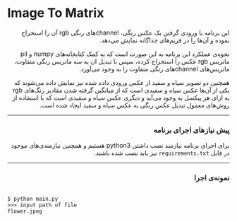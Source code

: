 # Image To Matrix
<div dir="auto">

این برنامه با ورودی گرفتن یک عکس رنگی، channelهای رنگی rgb آن را استخراج نموده و آن‌ها را در فریم‌های جداگانه نمایش می‌دهد. 

نحوه‌ی عملکرد این برنامه به این صورت است که به کمک کتابخانه‌های numpy و pil ماتریس rgb عکس را استخراج کرده، سپس با تبدیل ان به سه ماتریس رنگی متفاوت، ماتریس‌های channelهای رنگی متفاوت را به وجود می‌آورد.

همچنین دو تصویر سیاه و سفید از عکس ورودی داده شده نیز نمایش داده می‌شوند که یکی از آن‌ها عکس سیاه و سفیدی است که از میانگین گرفته شدن مقادیر رنگ‌های rgb به ازای هر پیکسل به وجود می‌آید و دیگری عکس سیاه و سفیدی است که با استفاده از روش‌های معمول تبدیل عکس رنگی به عکس سیاه و سفید ایجاد شده است.


---

### پیش نیاز‌های اجرای برنامه

برای اجرای برنامه نیازمند نصب داشتن python3 هستیم و همچنین نیازمندی‌های موجود در فایل `requirements.txt` نیز باید نصب شده باشند.


---

### نمونه‌ی اجرا


</div>

```

$ python main.py
>>> input path of file
flower.jpeg
```